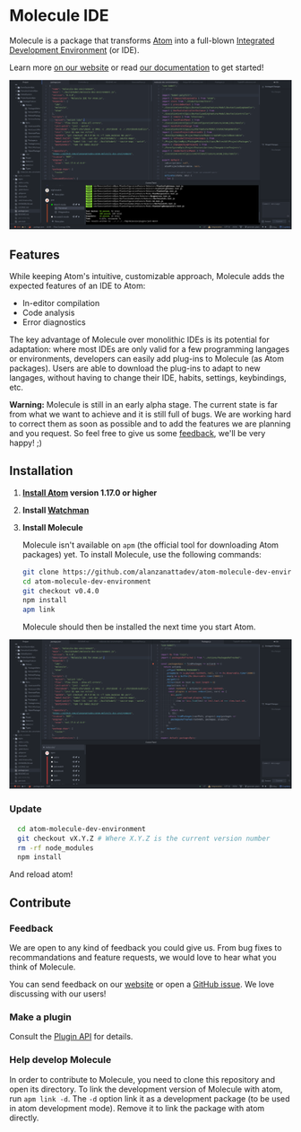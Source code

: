 Molecule IDE
============

Molecule is a package that transforms [Atom](https://atom.io/) into a full-blown [Integrated Development Environment](https://en.wikipedia.org/wiki/Integrated_development_environment) (or IDE).

Learn more [on our website](http://www.molecule.sh/) or read [our documentation](doc/new-user/table-of-contents.md) to get started!

![Hello there, xkcd readers!](doc/molecule-showcase.png)

Features
--------

While keeping Atom's intuitive, customizable approach, Molecule adds the
expected features of an IDE to Atom:

* In-editor compilation
* Code analysis
* Error diagnostics

The key advantage of Molecule over monolithic IDEs is its potential for
adaptation: where most IDEs are only valid for a few programming langages or
environments, developers can easily add plug-ins to Molecule (as Atom packages).
Users are able to download the plug-ins to adapt to new langages, without having
to change their IDE, habits, settings, keybindings, etc.

**Warning:** Molecule is still in an early alpha stage. The current state is far
from what we want to achieve and it is still full of bugs. We are working hard
to correct them as soon as possible and to add the features we are planning and
you request. So feel free to give us some [feedback](#feedback), we'll be very
happy! ;)

Installation
------------

1.  **[Install Atom](http://flight-manual.atom.io/getting-started/sections/installing-atom/) version 1.17.0 or higher**

2.  **Install [Watchman](https://facebook.github.io/watchman/)**

3.  **Install Molecule**

    Molecule isn't available on `apm` (the official tool for downloading Atom
    packages) yet. To install Molecule, use the following commands:

    ```bash
    git clone https://github.com/alanzanattadev/atom-molecule-dev-environment.git
    cd atom-molecule-dev-environment
    git checkout v0.4.0
    npm install
    apm link
    ```

    Molecule should then be installed the next time you start Atom.

![Your screen shoud look roughly like this](doc/new-user/resources/molecule-start.png)

### Update

```bash
  cd atom-molecule-dev-environment
  git checkout vX.Y.Z # Where X.Y.Z is the current version number
  rm -rf node_modules
  npm install
```

And reload atom!

## Contribute

### Feedback

[Comment]: # (TODO - ADD LINK TO API)

We are open to any kind of feedback you could give us. From bug fixes to
recommandations and feature requests, we would love to hear what you think of
Molecule.

You can send feedback on our [website](https://www.molecule.sh) or open a
[GitHub issue](https://github.com/alanzanattadev/molecule-landing/issues).
We love discussing with our users!

### Make a plugin

Consult the [Plugin API](doc/plugin-creator/create-plugin.md) for details.

### Help develop Molecule

[Comment]: # (TODO - ADD LINK TO DEVELOPER DOC)

In order to contribute to Molecule, you need to clone this repository and open
its directory. To link the development version of Molecule with atom, run
`apm link -d`. The `-d` option link it as a development package (to be used in
atom development mode). Remove it to link the package with atom directly.
